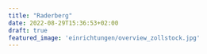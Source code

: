 ```yaml
---
title: "Raderberg"
date: 2022-08-29T15:36:53+02:00
draft: true
featured_image: 'einrichtungen/overview_zollstock.jpg'
---
```

